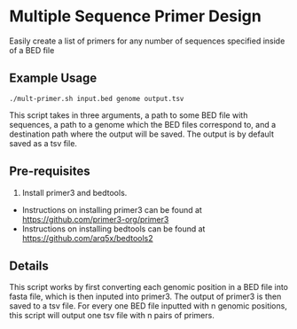 # Multiple Sequence Primer Design

Easily create a list of primers for any number of sequences specified inside of a BED file

## Example Usage

`./mult-primer.sh input.bed genome output.tsv`

This script takes in three arguments, a path to some BED file with sequences, a path to a genome which the BED files correspond to, and a destination path where the output will be saved. The output is by default saved as a tsv file.

## Pre-requisites
1. Install primer3 and bedtools.

* Instructions on installing primer3 can be found at https://github.com/primer3-org/primer3 
* Instructions on installing bedtools can be found at https://github.com/arq5x/bedtools2

## Details

This script works by first converting each genomic position in a BED file into fasta file, which is then inputed into primer3. The output of primer3 is then saved to a tsv file. For every one BED file inputted with n genomic positions, this script will output one tsv file with n pairs of primers.
